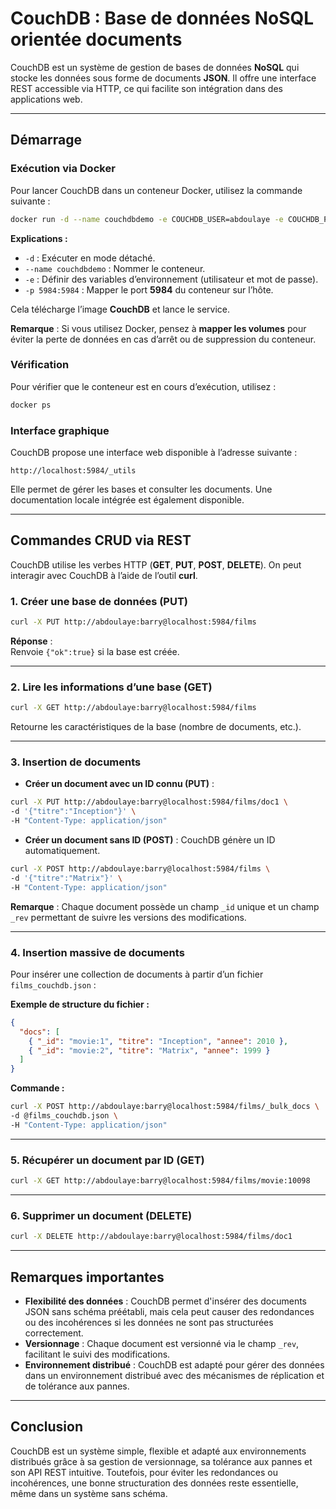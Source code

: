 # CouchDB : Base de données NoSQL orientée documents

CouchDB est un système de gestion de bases de données **NoSQL** qui stocke les données sous forme de documents **JSON**. Il offre une interface REST accessible via HTTP, ce qui facilite son intégration dans des applications web.

---

## Démarrage

### Exécution via Docker
Pour lancer CouchDB dans un conteneur Docker, utilisez la commande suivante :

```bash
docker run -d --name couchdbdemo -e COUCHDB_USER=abdoulaye -e COUCHDB_PASSWORD=barry -p 5984:5984 couchdb
```

**Explications :**
- `-d` : Exécuter en mode détaché.
- `--name couchdbdemo` : Nommer le conteneur.
- `-e` : Définir des variables d’environnement (utilisateur et mot de passe).
- `-p 5984:5984` : Mapper le port **5984** du conteneur sur l’hôte.

Cela télécharge l’image **CouchDB** et lance le service.

**Remarque** : Si vous utilisez Docker, pensez à **mapper les volumes** pour éviter la perte de données en cas d’arrêt ou de suppression du conteneur.

### Vérification
Pour vérifier que le conteneur est en cours d’exécution, utilisez :

```bash
docker ps
```

### Interface graphique
CouchDB propose une interface web disponible à l’adresse suivante :

```
http://localhost:5984/_utils
```

Elle permet de gérer les bases et consulter les documents. Une documentation locale intégrée est également disponible.

---

## Commandes CRUD via REST

CouchDB utilise les verbes HTTP (**GET**, **PUT**, **POST**, **DELETE**). On peut interagir avec CouchDB à l’aide de l’outil **curl**.

### 1. Créer une base de données (PUT)

```bash
curl -X PUT http://abdoulaye:barry@localhost:5984/films
```

**Réponse** :  
Renvoie `{"ok":true}` si la base est créée.

---

### 2. Lire les informations d’une base (GET)

```bash
curl -X GET http://abdoulaye:barry@localhost:5984/films
```

Retourne les caractéristiques de la base (nombre de documents, etc.).

---

### 3. Insertion de documents

- **Créer un document avec un ID connu (PUT)** :

```bash
curl -X PUT http://abdoulaye:barry@localhost:5984/films/doc1 \
-d '{"titre":"Inception"}' \
-H "Content-Type: application/json"
```

- **Créer un document sans ID (POST)** : CouchDB génère un ID automatiquement.

```bash
curl -X POST http://abdoulaye:barry@localhost:5984/films \
-d '{"titre":"Matrix"}' \
-H "Content-Type: application/json"
```

**Remarque** : Chaque document possède un champ `_id` unique et un champ `_rev` permettant de suivre les versions des modifications.

---

### 4. Insertion massive de documents

Pour insérer une collection de documents à partir d’un fichier `films_couchdb.json` :

**Exemple de structure du fichier :**
```json
{
  "docs": [
    { "_id": "movie:1", "titre": "Inception", "annee": 2010 },
    { "_id": "movie:2", "titre": "Matrix", "annee": 1999 }
  ]
}
```

**Commande :**
```bash
curl -X POST http://abdoulaye:barry@localhost:5984/films/_bulk_docs \
-d @films_couchdb.json \
-H "Content-Type: application/json"
```

---

### 5. Récupérer un document par ID (GET)

```bash
curl -X GET http://abdoulaye:barry@localhost:5984/films/movie:10098
```

---

### 6. Supprimer un document (DELETE)

```bash
curl -X DELETE http://abdoulaye:barry@localhost:5984/films/doc1
```

---

## Remarques importantes

- **Flexibilité des données** : CouchDB permet d'insérer des documents JSON sans schéma préétabli, mais cela peut causer des redondances ou des incohérences si les données ne sont pas structurées correctement.
- **Versionnage** : Chaque document est versionné via le champ `_rev`, facilitant le suivi des modifications.
- **Environnement distribué** : CouchDB est adapté pour gérer des données dans un environnement distribué avec des mécanismes de réplication et de tolérance aux pannes.

---

## Conclusion

CouchDB est un système simple, flexible et adapté aux environnements distribués grâce à sa gestion de versionnage, sa tolérance aux pannes et son API REST intuitive. Toutefois, pour éviter les redondances ou incohérences, une bonne structuration des données reste essentielle, même dans un système sans schéma.
